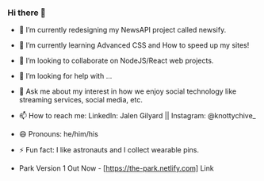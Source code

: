### Hi there 👋

- 🔭  I’m currently redesigning my NewsAPI project called newsify.
- 🌱  I’m currently learning Advanced CSS and How to speed up my sites!
- 👯  I’m looking to collaborate on NodeJS/React web projects.
- 🤔  I’m looking for help with ...
- 💬  Ask me about my interest in how we enjoy social technology like streaming services, social media, etc.
- 📫  How to reach me: LinkedIn: Jalen Gilyard || Instagram: @knottychive_
- 😄  Pronouns: he/him/his
- ⚡  Fun fact: I like astronauts and I collect wearable pins.

- Park Version 1 Out Now - [https://the-park.netlify.com] Link
